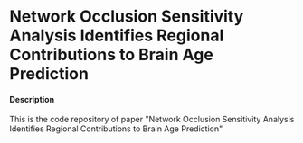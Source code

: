 # Network Occlusion Sensitivity Analysis Identifies Regional Contributions to Brain Age Prediction

#### Description
This is the code repository of paper "Network Occlusion Sensitivity Analysis Identifies Regional Contributions to Brain Age Prediction"